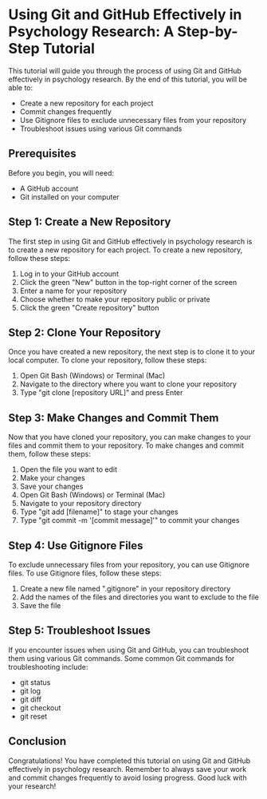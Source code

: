 # Using Git and GitHub Effectively in Psychology Research: A Step-by-Step Tutorial

This tutorial will guide you through the process of using Git and GitHub effectively in psychology research. By the end of this tutorial, you will be able to:

- Create a new repository for each project
- Commit changes frequently
- Use Gitignore files to exclude unnecessary files from your repository
- Troubleshoot issues using various Git commands

## Prerequisites

Before you begin, you will need:

- A GitHub account
- Git installed on your computer

## Step 1: Create a New Repository

The first step in using Git and GitHub effectively in psychology research is to create a new repository for each project. To create a new repository, follow these steps:

1. Log in to your GitHub account
2. Click the green "New" button in the top-right corner of the screen
3. Enter a name for your repository
4. Choose whether to make your repository public or private
5. Click the green "Create repository" button

## Step 2: Clone Your Repository

Once you have created a new repository, the next step is to clone it to your local computer. To clone your repository, follow these steps:

1. Open Git Bash (Windows) or Terminal (Mac)
2. Navigate to the directory where you want to clone your repository
3. Type "git clone [repository URL]" and press Enter

## Step 3: Make Changes and Commit Them

Now that you have cloned your repository, you can make changes to your files and commit them to your repository. To make changes and commit them, follow these steps:

1. Open the file you want to edit
2. Make your changes
3. Save your changes
4. Open Git Bash (Windows) or Terminal (Mac)
5. Navigate to your repository directory
6. Type "git add [filename]" to stage your changes
7. Type "git commit -m '[commit message]'" to commit your changes

## Step 4: Use Gitignore Files

To exclude unnecessary files from your repository, you can use Gitignore files. To use Gitignore files, follow these steps:

1. Create a new file named ".gitignore" in your repository directory
2. Add the names of the files and directories you want to exclude to the file
3. Save the file

## Step 5: Troubleshoot Issues

If you encounter issues when using Git and GitHub, you can troubleshoot them using various Git commands. Some common Git commands for troubleshooting include:

- git status
- git log
- git diff
- git checkout
- git reset

## Conclusion

Congratulations! You have completed this tutorial on using Git and GitHub effectively in psychology research. Remember to always save your work and commit changes frequently to avoid losing progress. Good luck with your research!